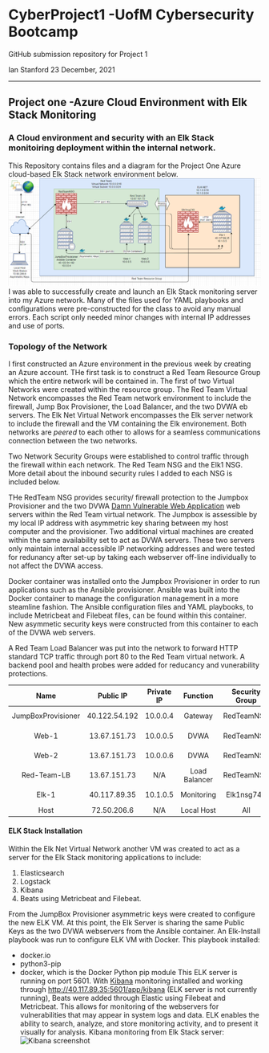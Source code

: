 # CyberProject1 -UofM Cybersecurity Bootcamp
GitHub submission repository for Project 1

Ian Stanford 23 December, 2021

---
## Project one -Azure Cloud Environment with Elk Stack Monitoring
### A Cloud environment and security with an Elk Stack monitoiring deployment within the internal network. 
This Repository contains files and a diagram for the Project One Azure cloud-based Elk Stack network environment below.![ProjectOneDiagram.png](https://github.com/IanJStan/CyberProject1/blob/main/Diagrams/ProjectOneDiagram.png)
I was able to successfully create and launch an Elk Stack monitoring server into my Azure network. Many of the files used for YAML playbooks and configurations were pre-constructed for the class to avoid any manual errors. Each script only needed minor changes with internal IP addresses and use of ports. 

### Topology of the Network
I first constructed an Azure environment in the previous week by creating an Azure account. THe first task is to construct a Red Team Resource Group which the entire network will be contained in. The first of two Virtual Networks were created within the resource group. The Red Team Virtual Network encompasses the Red Team network environment to include the firewall, Jump Box Provisioner, the Load Balancer, and the two DVWA eb servers. The Elk Net Virtual Network encompasses the Elk server network to include the firewall and the VM containing the Elk environement. Both networks are *peered* to each other to allows for a seamless communications connection between the two networks. 

Two Network Security Groups were established to control traffic through the firewall within each network. The Red Team NSG and the Elk1 NSG. More detail about the inbound security rules I added to each NSG is included below. 

THe RedTeam NSG provides security/ firewall protection to the Jumpbox Provisioner and the two DVWA [Damn Vulnerable Web Application](https://dvwa.co.uk/) web servers within the Red Team virtual network. The Jumpbox is assessible by my local IP address with asymmetric key sharing between my host computer and the provisioner. Two additional virtual machines are created within the same availability set to act as DVWA servers. These two servers only maintain internal accessible IP networking addresses and were tested for redunancy after set-up by taking each webserver off-line individually to not affect the DVWA access. 

Docker container was installed onto the Jumpbox Provisioner in order to run applications such as the Ansible provisioner. Ansible was built into the Docker container to manage the configuration management in a more steamline fashion. The Ansible configuration files and YAML playbooks, to include Metricbeat and Filebeat files, can be found within this container. New asymmetic security keys were constructed from this container to each of the DVWA web servers. 

A Red Team Load Balancer was put into the network to forward HTTP standard TCP traffic through port 80 to the Red Team virtual network. A backend pool and health probes were added for reducancy and vunerability protections. 

| Name               | Public IP     | Private IP | Function      | Security Group | Virtual Network |
|:------------------:|:-------------:|:----------:|:-------------:|:--------------:|:---------------:|
| JumpBoxProvisioner | 40.122.54.192 | 10.0.0.4   | Gateway       | RedTeamNSG     | Red Team        |
| Web-1              | 13.67.151.73  | 10.0.0.5   | DVWA          | RedTeamNSG     | Red Team        |
| Web-2              | 13.67.151.73  | 10.0.0.6   | DVWA          | RedTeamNSG     | Red Team        |
| Red-Team-LB        | 13.67.151.73  |     N/A    | Load Balancer | RedTeamNSG     | Red Team        |
| Elk-1		           | 40.117.89.35  | 10.1.0.5   | Monitoring    | Elk1nsg743     | ELK-NET         |
| Host               | 72.50.206.6   |     N/A    | Local Host    | All            | All             |


#### ELK Stack Installation
Within the Elk Net Virtual Network another VM was created to act as a server for the Elk Stack monitoring applications to include:
1. Elasticsearch
2. Logstack
3. Kibana
4. Beats using Metricbeat and Filebeat.

From the JumpBox Provisioner asymmetric keys were created to configure the new ELK VM. At this point, the Elk Server is sharing the same Public Keys as the two DVWA webservers from the Ansible container. An Elk-Install playbook was run to configure ELK VM with Docker. This playbook installed:
* docker.io
* python3-pip
* docker, which is the Docker Python pip module
This ELK server is running on port 5601. With [Kibana](https://elestic.com/kibana/kibana-dashboard/) monitoring installed and working through http://40.117.89.35:5601/app/kibana (ELK server is not currently running), Beats were added through Elastic using Filebeat and Metricbeat. This allows for monitoring of the webservers for vulnerabilities that may appear in system logs and data. ELK enables the ability to search, analyze, and store monitoring activity, and to present it visually for analysis. 
Kibana monitoring from Elk Stack server:
![Kibana screenshot](https://user-images.githubusercontent.com/96362831/147275913-ed9b83a1-bd2c-4d13-a906-9218d0a94273.png)
